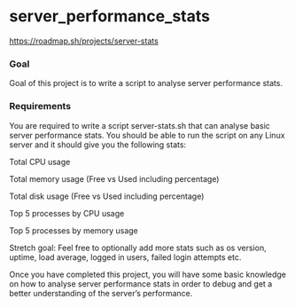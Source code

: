 # server_performance_stats

https://roadmap.sh/projects/server-stats

### Goal
Goal of this project is to write a script to analyse server performance stats.

### Requirements
You are required to write a script server-stats.sh that can analyse basic server performance stats. You should be able to run the script on any Linux server and it should give you the following stats:

Total CPU usage

Total memory usage (Free vs Used including percentage)

Total disk usage (Free vs Used including percentage)

Top 5 processes by CPU usage

Top 5 processes by memory usage

Stretch goal: Feel free to optionally add more stats such as os version, uptime, load average, logged in users, failed login attempts etc.

Once you have completed this project, you will have some basic knowledge on how to analyse server performance stats in order to debug and get a better understanding of the server’s performance.